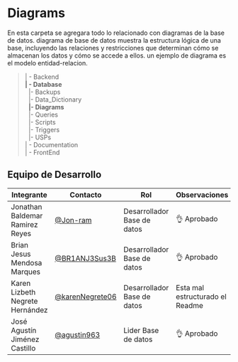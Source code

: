 # Diagrams

En esta carpeta se agregara todo lo relacionado con diagramas de la base de datos. diagrama de base de datos muestra la estructura lógica de una base, incluyendo las relaciones y restricciones que determinan cómo se almacenan los datos y cómo se accede a ellos. un ejemplo de diagrama es el modelo entidad-relacion.

>| - Backend <br>
>**| - Database** <br>
>&nbsp;&nbsp;|- Backups<br>
>&nbsp;&nbsp;|- Data_Dictionary<br>
>&nbsp;&nbsp;**|- Diagrams**<br>
>&nbsp;&nbsp;|- Queries<br>
>&nbsp;&nbsp;|- Scripts<br>
>&nbsp;&nbsp;|- Triggers<br>
>&nbsp;&nbsp;|- USPs<br>
>| - Documentation<br>
>| - FrontEnd


 ## Equipo de Desarrollo

|Integrante|Contacto|Rol|Observaciones|
|----------|-------|---|-------------|
| Jonathan Baldemar Ramirez Reyes|[@Jon-ram](https://github.com/Jon-ram)|Desarrollador Base de datos|👌 Aprobado 
| Brian Jesus Mendosa Marques|[@BR1ANJ3Sus3B](https://github.com/BR1ANJ3Sus3B)|Desarrollador Base de datos|👌 Aprobado 
| Karen Lizbeth Negrete Hernández|[@karenNegrete06](https://github.com/karenNegrete06)| Desarrollador Base de datos|Esta mal estructurado el Readme
| José Agustín Jiménez Castillo|[@agustin963](https://github.com/agustin963)|Lider  Base de datos |👌 Aprobado
